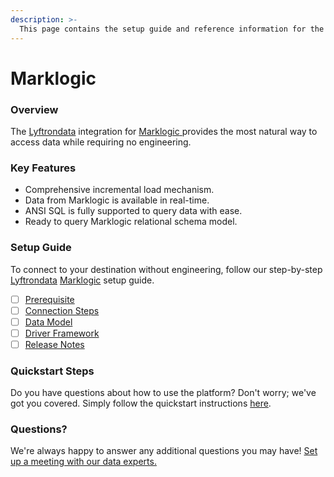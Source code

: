 ```yaml
---
description: >-
  This page contains the setup guide and reference information for the Marklogic source connector.
---
```


# Marklogic

### Overview

The [Lyftrondata](https://www.lyftrondata.com/) integration for [Marklogic](https://www.lyftrondata.com/integration/marklogic/)[ ](https://www.lyftrondata.com/integration/marklogic/)provides the most natural way to access data while requiring no engineering.

### Key Features

* Comprehensive incremental load mechanism.
* Data from Marklogic is available in real-time.&#x20;
* ANSI SQL is fully supported to query data with ease.
* Ready to query Marklogic relational schema model.

### Setup Guide

To connect to your destination without engineering, follow our step-by-step [Lyftrondata](https://www.lyftrondata.com/)  [Marklogic](https://www.lyftrondata.com/integration/marklogic/) setup guide.

* [ ] [Prerequisite](../../technology-analytics/marklogic/prerequisite.md)
* [ ] [Connection Steps](../../technology-analytics/marklogic/connection-steps.md)
* [ ] [Data Model](../../technology-analytics/marklogic/data-model/)
* [ ] [Driver Framework](../../technology-analytics/marklogic/driver-framework/)
* [ ] [Release Notes](../../technology-analytics/marklogic/release-notes.md)

### Quickstart Steps

Do you have questions about how to use the platform? Don't worry; we've got you covered. Simply follow the quickstart instructions [here](../../../quickstart-steps.md).

### Questions? <a href="#questions" id="questions"></a>

We're always happy to answer any additional questions you may have! [Set up a meeting with our data experts.](https://www.lyftrondata.com/book-a-meeting/)

